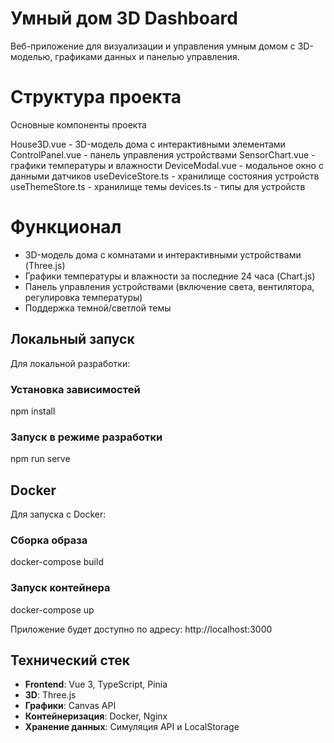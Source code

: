 # Умный дом 3D Dashboard

Веб-приложение для визуализации и управления умным домом с 3D-моделью, графиками данных и панелью управления.

# Структура проекта

Основные компоненты проекта

House3D.vue - 3D-модель дома с интерактивными элементами
ControlPanel.vue - панель управления устройствами
SensorChart.vue - графики температуры и влажности
DeviceModal.vue - модальное окно с данными датчиков
useDeviceStore.ts - хранилище состояния устройств
useThemeStore.ts - хранилище темы
devices.ts - типы для устройств

# Функционал

- 3D-модель дома с комнатами и интерактивными устройствами (Three.js)
- Графики температуры и влажности за последние 24 часа (Chart.js)
- Панель управления устройствами (включение света, вентилятора, регулировка температуры)
- Поддержка темной/светлой темы

## Локальный запуск

Для локальной разработки:

### Установка зависимостей
npm install

### Запуск в режиме разработки
npm run serve

## Docker

Для запуска с Docker:

### Сборка образа
docker-compose build

### Запуск контейнера
docker-compose up

Приложение будет доступно по адресу: http://localhost:3000

## Технический стек

- **Frontend**: Vue 3, TypeScript, Pinia
- **3D**: Three.js
- **Графики**: Canvas API
- **Контейнеризация**: Docker, Nginx
- **Хранение данных**: Симуляция API и LocalStorage

